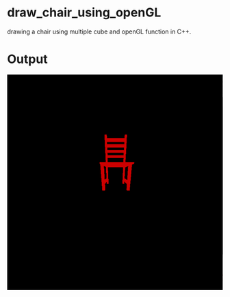 # draw_chair_using_openGL
drawing a chair using multiple cube and openGL function in C++.

# Output
![alt text](https://github.com/nahid0335/draw_chair_using_openGL/blob/main/chair.PNG)

